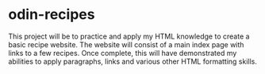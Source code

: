 # odin-recipes
This project will be to practice and apply my HTML knowledge
to create a basic recipe website. The website will consist of
a main index page with links to a few recipes. Once complete,
this will have demonstrated my abilities to apply paragraphs,
links and various other HTML formatting skills.
